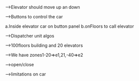 -->Elevator should move up an down

-->Buttons to control the car

   a.Inside elevator car on button panel
   b.onFloors to call elevator
   
-->Dispatcher unit algos

-->100floors building and 20 elevators

-->We have zones1-20=>e1,21,-40=>e2

-->open/close

-->limitations on car
